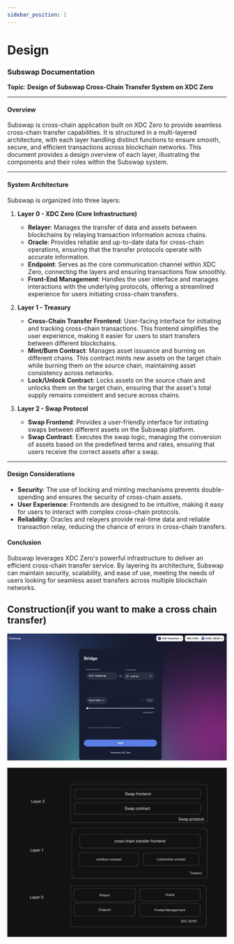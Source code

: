 ```yaml
---
sidebar_position: 1
---
```


# Design
### Subswap Documentation

**Topic**: **Design of Subswap Cross-Chain Transfer System on XDC Zero**

---

#### **Overview**

Subswap is cross-chain application built on XDC Zero to provide seamless cross-chain transfer capabilities. It is structured in a multi-layered architecture, with each layer handling distinct functions to ensure smooth, secure, and efficient transactions across blockchain networks. This document provides a design overview of each layer, illustrating the components and their roles within the Subswap system.

---

#### **System Architecture**

Subswap is organized into three layers:

1. **Layer 0 - XDC Zero (Core Infrastructure)**
   - **Relayer**: Manages the transfer of data and assets between blockchains by relaying transaction information across chains.
   - **Oracle**: Provides reliable and up-to-date data for cross-chain operations, ensuring that the transfer protocols operate with accurate information.
   - **Endpoint**: Serves as the core communication channel within XDC Zero, connecting the layers and ensuring transactions flow smoothly.
   - **Front-End Management**: Handles the user interface and manages interactions with the underlying protocols, offering a streamlined experience for users initiating cross-chain transfers.

2. **Layer 1 - Treasury**
   - **Cross-Chain Transfer Frontend**: User-facing interface for initiating and tracking cross-chain transactions. This frontend simplifies the user experience, making it easier for users to start transfers between different blockchains.
   - **Mint/Burn Contract**: Manages asset issuance and burning on different chains. This contract mints new assets on the target chain while burning them on the source chain, maintaining asset consistency across networks.
   - **Lock/Unlock Contract**: Locks assets on the source chain and unlocks them on the target chain, ensuring that the asset's total supply remains consistent and secure across chains.

3. **Layer 2 - Swap Protocol**
   - **Swap Frontend**: Provides a user-friendly interface for initiating swaps between different assets on the Subswap platform.
   - **Swap Contract**: Executes the swap logic, managing the conversion of assets based on the predefined terms and rates, ensuring that users receive the correct assets after a swap.

---

#### **Design Considerations**

- **Security**: The use of locking and minting mechanisms prevents double-spending and ensures the security of cross-chain assets.
- **User Experience**: Frontends are designed to be intuitive, making it easy for users to interact with complex cross-chain protocols.
- **Reliability**: Oracles and relayers provide real-time data and reliable transaction relay, reducing the chance of errors in cross-chain transfers.

#### **Conclusion**

Subswap leverages XDC Zero's powerful infrastructure to deliver an efficient cross-chain transfer service. By layering its architecture, Subswap can maintain security, scalability, and ease of use, meeting the needs of users looking for seamless asset transfers across multiple blockchain networks.

## Construction(if you want to make a cross chain transfer)
![Alt text](image2.png)


![Alt text](image1.png)